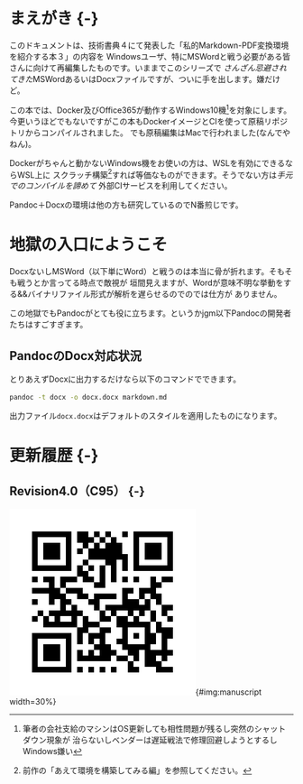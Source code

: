 # まえがき {-}

このドキュメントは、技術書典４にて発表した「私的Markdown-PDF変換環境を紹介する本３」の内容を
Windowsユーザ、特にMSWordと戦う必要がある皆さんに向けて再編集したものです。いままでこのシリーズで
*さんざん忌避されてきた*MSWordあるいはDocxファイルですが、ついに手を出します。嫌だけど。

この本では、Docker及びOffice365が動作するWindows10機[^company-machine]を対象にします。
今更いうほどでもないですがこの本もDockerイメージとCIを使って原稿リポジトリからコンパイルされました。
でも原稿編集はMacで行われました(なんでやねん)。

[^company-machine]: 筆者の会社支給のマシンはOS更新しても相性問題が残るし突然のシャットダウン現象が
治らないしベンダーは遅延戦法で修理回避しようとするしWindows嫌い

Dockerがちゃんと動かないWindows機をお使いの方は、WSLを有効にできるならWSL上に
スクラッチ構築[^refer-previous]すれば等価なものができます。そうでない方は*手元でのコンパイルを諦めて*
外部CIサービスを利用してください。

[^refer-previous]: 前作の「あえて環境を構築してみる編」を参照してください。

Pandoc＋Docxの環境は他の方も研究しているのでN番煎じです。

# 地獄の入口にようこそ

DocxないしMSWord（以下単にWord）と戦うのは本当に骨が折れます。そもそも戦うとか言ってる時点で敵視が
垣間見えますが、Wordが意味不明な挙動をする&&バイナリファイル形式が解析を遅らせるのでのでは仕方が
ありません。

この地獄でもPandocがとても役に立ちます。というかjgm以下Pandocの開発者たちはすごすぎます。

## PandocのDocx対応状況

とりあえずDocxに出力するだけなら以下のコマンドでできます。

```bash
pandoc -t docx -o docx.docx markdown.md
```

出力ファイル`docx.docx`はデフォルトのスタイルを適用したものになります。


# 更新履歴 {-}

## Revision4.0（C95） {-}

![原稿PDFへのリンク](images/QRcode.png){#img:manuscript width=30%}
